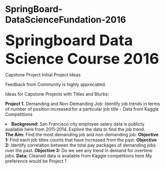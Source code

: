 # SpringBoard-DataScienceFundation-2016

<b><font size="11">Springboard Data Science Course 2016</font></b>

Capstone Project
Initial Project Ideas

Feedback from Community is highly appreciated.

Ideas for Capstone Projects with Titles and Blurbs:

<b>Project 1.</b>  Demanding and Non-Demanding Job: Identify job trends in terms of number of position increased for a particular job title - Data from Kaggle Competitions

<li><b>Background:</b> San Francisco city employee salary data is publicly available here from 2011-2014. Explore the data to find the job trend. </li>
<b>The Aim:</b> Find the most demanding job and non-demanding job.
	<b>Objective 1:</b> Find each job titles counts that have increased from the past.
	<b>Objective 2:</b> Identify correlation between the total pay packages of demanding jobs over the past.
	<b>Objective 3:</b> Do we see any trend in demand for overtime jobs.
<b>Data:</b> Cleaned data is available from Kaggle competitions  here
My preference would be Project 1 



